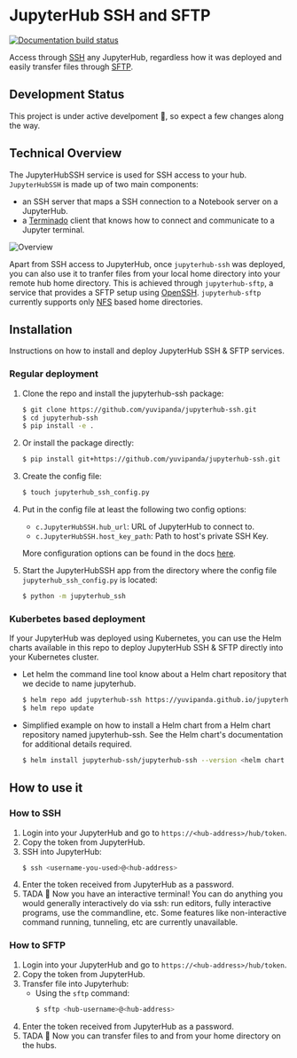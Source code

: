 # JupyterHub SSH and SFTP

[![Documentation build status](https://img.shields.io/readthedocs/jupyterhub?logo=read-the-docs)](https://jupyterhub-ssh.readthedocs.io/en/latest/)

Access through [SSH](https://www.ssh.com/ssh) any JupyterHub, regardless how it was deployed and easily transfer files through [SFTP](https://www.ssh.com/ssh/sftp).

## Development Status
This project is under active develpoment :tada:, so expect a few changes along the way.

## Technical Overview

The JupyterHubSSH service is used for SSH access to your hub. `JupyterHubSSH` is made up of two main components:

- an SSH server that maps a SSH connection to a Notebook server on a JupyterHub.
- a [Terminado](https://github.com/jupyter/terminado) client that knows how to connect and communicate to a Jupyter terminal.

![Overview](https://raw.githubusercontent.com/yuvipanda/jupyterhub-ssh/main/docs/source/_static/images/technical-overview.png)

Apart from SSH access to JupyterHub, once `jupyterhub-ssh` was deployed, you can also use it to tranfer files from your local
home directory into your remote hub home directory. This is achieved through `jupyterhub-sftp`, a service that provides a SFTP
setup using [OpenSSH](https://www.openssh.com/). `jupyterhub-sftp` currently supports only [NFS](https://tldp.org/LDP/nag/node140.html)
based home directories.

## Installation

Instructions on how to install and deploy JupyterHub SSH & SFTP services.

### Regular deployment

1. Clone the repo and install the jupyterhub-ssh package:
	``` bash
	$ git clone https://github.com/yuvipanda/jupyterhub-ssh.git
	$ cd jupyterhub-ssh
	$ pip install -e .
	```
1. Or install the package directly:
	``` bash
	$ pip install git+https://github.com/yuvipanda/jupyterhub-ssh.git
	```

2. Create the config file:
	```bash
	$ touch jupyterhub_ssh_config.py
	```

3. Put in the config file at least the following two config options:
	* `c.JupyterHubSSH.hub_url`: URL of JupyterHub to connect to.
	* `c.JupyterHubSSH.host_key_path`: Path to host's private SSH Key.

	More configuration options can be found in the docs [here](https://jupyterhub-ssh.readthedocs.io/en/latest/api/index.html#module-jupyterhub_ssh).

5. Start the JupyterHubSSH app from the directory where the config file
`jupyterhub_ssh_config.py` is located:
	```bash
	$ python -m jupyterhub_ssh
	```

### Kuberbetes based deployment

If your JupyterHub was deployed using Kubernetes, you can use the Helm charts available in this repo to deploy JupyterHub SSH & SFTP
directly into your Kubernetes cluster.

- Let helm the command line tool know about a Helm chart repository that we decide to name jupyterhub.
	```bash
	$ helm repo add jupyterhub-ssh https://yuvipanda.github.io/jupyterhub-ssh/
	$ helm repo update
	```
- Simplified example on how to install a Helm chart from a Helm chart repository named jupyterhub-ssh. See the Helm chart's documentation
  for additional details required.
	```bash
	$ helm install jupyterhub-ssh/jupyterhub-ssh --version <helm chart version> --set hubUrl=https://jupyter.example.org --set-file hostKey=<path to a private SSH key>
	```

## How to use it

### How to SSH
1. Login into your JupyterHub and go to `https://<hub-address>/hub/token`.
2. Copy the token from JupyterHub.
3. SSH into JupyterHub:
	```bash
	$ ssh <username-you-used>@<hub-address>
	```
4. Enter the token received from JupyterHub as a password.
5. TADA :tada: Now you have an interactive terminal! You can do anything you would generally interactively do via ssh: run editors,
fully interactive programs, use the commandline, etc. Some features like non-interactive command running, tunneling, etc are currently
unavailable.

### How to SFTP
1. Login into your JupyterHub and go to `https://<hub-address>/hub/token`.
2. Copy the token from JupyterHub.
3. Transfer file into Jupyterhub:
	* Using the `sftp` command:
		```bash
		$ sftp <hub-username>@<hub-address>
		```
4. Enter the token received from JupyterHub as a password.
5. TADA :tada: Now you can transfer files to and from your home directory on the hubs.
